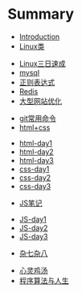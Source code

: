 # Summary

* [Introduction](README.md)
* [Linux类]()
 - [Linux三日速成](linux/linxx.md)
 - [mysql](linux/mysql.md)
 - [正则表达式](linux/regular.md)
 - [Redis](linux/Redis.md)
 - [大型网站优化](linux/youhua.md)

* [git常用命令](git/git-bash.md)
* [html+css]()
 - [html-day1](html/HTML_DAY1.md)
 - [html-day2](html/HTML_DAY2.md)
 - [html-day3](html/HTML_DAY3.md)
 - [css-day1](html/CSS_DAY1.md)
 - [css-day2](html/CSS_DAY2.md)
 - [css-day3](html/CSS_DAY3.md)
* [JS笔记]()
 - [JS-day1](js/JAVASCRIPT_DAY1.md)
 - [JS-day2](js/JAVASCRIPT_DAY2.md)
 - [JS-day3](js/JAVASCRIPT_DAY3.md)
* [杂七杂八]()
 - [心灵鸡汤](others/funny.md)
 - [程序算法与人生](others/rensheng.md)

